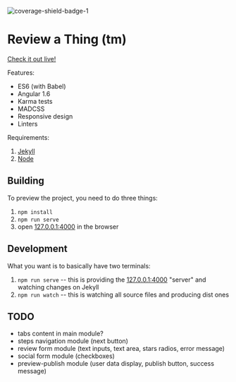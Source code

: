 ![coverage-shield-badge-1](https://img.shields.io/badge/coverage-92.99%25-brightgreen.svg)

# Review a Thing (tm)

[Check it out live!](http://review-a-thing.smutnyleszek.com/)

Features:

- ES6 (with Babel)
- Angular 1.6
- Karma tests
- MADCSS
- Responsive design
- Linters

Requirements:

1. [Jekyll](http://jekyllrb.com/)
2. [Node](https://nodejs.org)

## Building

To preview the project, you need to do three things:

1. `npm install`
2. `npm run serve`
3. open [127.0.0.1:4000](http://127.0.0.1:4000/) in the browser

## Development

What you want is to basically have two terminals:

1. `npm run serve` -- this is providing the [127.0.0.1:4000](http://127.0.0.1:4000/) "server" and watching changes on Jekyll
2. `npm run watch` -- this is watching all source files and producing dist ones

## TODO

- tabs content in main module?
- steps navigation module (next button)
- review form module (text inputs, text area, stars radios, error message)
- social form module (checkboxes)
- preview-publish module (user data display, publish button, success message)
